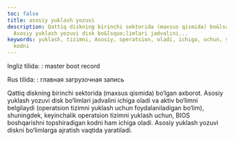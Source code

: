 ```yaml
---
toc: false
title: asosiy yuklash yozuvi
description: Qattiq diskning birinchi sektorida (maxsus qismida) bo&lsquo;lgan axborot.
  Asosiy yuklash yozuvi disk bo&lsquo;limlari jadvalini...
keywords: yuklash, tizimni, Asosiy, operatsion, oladi, ichiga, uchun, yozuvi, topshiradigan,
  kodni
---
```


Ingliz tilida:
:   master boot record

Rus tilida:
:   главная загрузочная запись

Qattiq diskning birinchi sektorida (maxsus qismida) bo‘lgan axborot. Asosiy yuklash yozuvi disk bo‘limlari jadvalini ichiga oladi va aktiv bo‘limni belgilaydi (operatsion tizimni yuklash uchun foydalaniladigan bo‘lim), shuningdek, keyinchalik operatsion tizimni yuklash uchun, BIOS boshqarishni topshiradigan kodni ham ichiga oladi. Asosiy yuklash yozuvi diskni bo‘limlarga ajratish vaqtida yaratiladi.